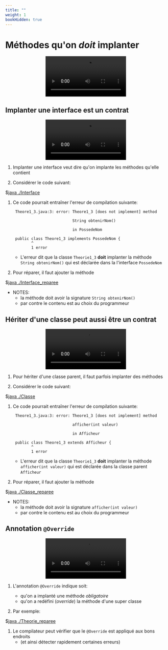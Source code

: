 ```yaml
---
title: ""
weight: 1
bookHidden: true
---
```



# Méthodes qu'on *doit* implanter

<center>
<video width="50%" src="01.mp4" type="video/mp4" controls>
</center>

## Implanter une interface est un contrat

<center>
<video width="50%" src="02.mp4" type="video/mp4" controls>
</center>

1. Implanter une interface veut dire qu'on implante les méthodes qu'elle contient

1. Considérer le code suivant:

$[java ./Interface]()

1. Ce code pourrait entraîner l'erreur de compilation suivante:

        Theore1_3.java:3: error: Theore1_3 [does not implement] method 

                                 String obtenirNom() 

                                 in PossedeNom

        public class Theore1_3 implements PossedeNom {
               ^
               1 error

    * L'erreur dit que la classe `Theorie1_3` **doit** implanter
      la méthode `String obtenirNom()` qui est déclarée dans la
      l'interface `PossedeNom`

1. Pour réparer, il faut ajouter la méthode

$[java ./Interface_reparee]()


* NOTES: 
    * la méthode doit avoir la signature `String obtenirNom()`
    * par contre le contenu est au choix du programmeur

    

## Hériter d'une classe peut aussi être un contrat

<center>
<video width="50%" src="03.mp4" type="video/mp4" controls>
</center>

1. Pour hériter d'une classe parent, il faut parfois implanter des méthodes

1. Considérer le code suivant:

$[java ./Classe]()


1. Ce code pourrait entraîner l'erreur de compilation suivante:

        Theore1_3.java:3: error: Theore1_3 [does not implement] method 

                                 afficher(int valeur) 

                                 in Afficheur

        public class Theore1_3 extends Afficheur {
               ^
               1 error

    * L'erreur dit que la classe `Theorie1_3` **doit** implanter
      la méthode `afficher(int valeur)` qui est déclarée dans la
      classe parent `Afficheur`

1. Pour réparer, il faut ajouter la méthode

$[java ./Classe_reparee]()

* NOTES: 
    * la méthode doit avoir la signature `afficher(int valeur)`
    * par contre le contenu est au choix du programmeur


## Annotation `@Override`

<center>
<video width="50%" src="04.mp4" type="video/mp4" controls>
</center>

1. L'annotation `@Override` indique soit: 
    * qu'on a implanté une méthode *obligatoire*
    * qu'on a redéfini (*override*) la méthode d'une super classe

1. Par exemple:

$[java ./Theorie_reparee]()

1. Le compilateur peut vérifier que le `@Override` est appliqué aux bons endroits
    * (et ainsi détecter rapidement certaines erreurs)

